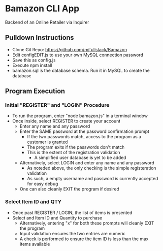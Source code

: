 # Bamazon CLI App
Backend of an Online Retailer via Inquirer

## Pulldown Instructions

* Clone Git Repo: https://github.com/mjfullstack/Bamazon
* Edit configEDIT.js to use your own MySQL connection password
* Save this as config.js
* Execute npm install
* bamazon.sql is the database schema. Run it in MySQL to create the database

## Program Execution

### Initial "REGISTER" and "LOGIN" Procedure

* To run the program, enter "node bamazon.js" in a terminal window
* Once inside, select REGISTER to create your account
  * Enter any name and any password 
  * Enter the SAME password at the password confirmation prompt
    * If the two passwords match, access to the program as a customer is granted
    * The program exits if the passwords don't match
    * This is the extent of the registration validation
      * A simplified user database is yet to be added
  * Alternatively, select LOGIN and enter any name and any password
    * As noteded above, the only checking is the simple registeration validation
    * As such, a empty username and password is currently accepted for easy debug
  * One can also cleanly EXIT the program if desired

### Select Item ID and QTY

* Once past REGISTER / LOGIN, the list of items is presented
* Select and Item ID and Quantity to purchase
  * Alternatively, entering "x" for both these prompts will cleanly EXIT the program
  * Input validation ensures the two entries are numeric
  * A check is performed to ensure the item ID is less than the max items available
